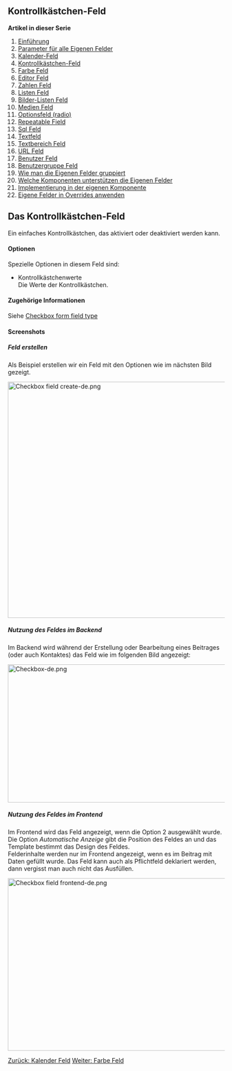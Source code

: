 <!-- Filename: J3.x:Adding_custom_fields/Checkboxes_Field / Display title: Kontrollkästchen-Feld -->

<span id="section-portal-heading"></span>

## Kontrollkästchen-Feld

**Artikel in dieser Serie**

1.  [Einführung](https://docs.joomla.org/J3.x:Adding_custom_fields "Special:MyLanguage/J3.x:Adding custom fields")
2.  [Parameter für alle Eigenen
    Felder](https://docs.joomla.org/J3.x:Adding_custom_fields/Parameters_for_all_Custom_Fields "Special:MyLanguage/J3.x:Adding custom fields/Parameters for all Custom Fields")
3.  [Kalender-Feld](https://docs.joomla.org/J3.x:Adding_custom_fields/Calendar_Field "Special:MyLanguage/J3.x:Adding custom fields/Calendar Field")
4.  [Kontrollkästchen-Feld](https://docs.joomla.org/J3.x:Adding_custom_fields/Checkboxes_Field "Special:MyLanguage/J3.x:Adding custom fields/Checkboxes Field")
5.  [Farbe
    Feld](https://docs.joomla.org/J3.x:Adding_custom_fields/Color_Field "Special:MyLanguage/J3.x:Adding custom fields/Color Field")
6.  [Editor
    Feld](https://docs.joomla.org/J3.x:Adding_custom_fields/Editor_Field "Special:MyLanguage/J3.x:Adding custom fields/Editor Field")
7.  [Zahlen
    Feld](https://docs.joomla.org/J3.x:Adding_custom_fields/Integer_Field "Special:MyLanguage/J3.x:Adding custom fields/Integer Field")
8.  [Listen
    Feld](https://docs.joomla.org/J3.x:Adding_custom_fields/List_Field "Special:MyLanguage/J3.x:Adding custom fields/List Field")
9.  [Bilder-Listen
    Feld](https://docs.joomla.org/J3.x:Adding_custom_fields/ListOfImages_Field "Special:MyLanguage/J3.x:Adding custom fields/ListOfImages Field")
10. [Medien
    Feld](https://docs.joomla.org/J3.x:Adding_custom_fields/Media_Field "Special:MyLanguage/J3.x:Adding custom fields/Media Field")
11. [Optionsfeld
    (radio)](https://docs.joomla.org/J3.x:Adding_custom_fields/Radio_Field "Special:MyLanguage/J3.x:Adding custom fields/Radio Field")
12. [Repeatable
    Field](https://docs.joomla.org/J3.x:Adding_custom_fields/Repeatable_Field "Special:MyLanguage/J3.x:Adding custom fields/Repeatable Field")
13. [Sql
    Feld](https://docs.joomla.org/J3.x:Adding_custom_fieldshttps://docs.joomla.org/J3.x:Adding%20custom%20fields/Sql%20Field)
14. [Textfeld](https://docs.joomla.org/J3.x:Adding_custom_fields/Text_Field "Special:MyLanguage/J3.x:Adding custom fields/Text Field")
15. [Textbereich
    Feld](https://docs.joomla.org/J3.x:Adding_custom_fields/Textarea_Field "Special:MyLanguage/J3.x:Adding custom fields/Textarea Field")
16. [URL
    Feld](https://docs.joomla.org/J3.x:Adding_custom_fields/Url_Field "Special:MyLanguage/J3.x:Adding custom fields/Url Field")
17. [Benutzer
    Feld](https://docs.joomla.org/J3.x:Adding_custom_fields/User_Field "Special:MyLanguage/J3.x:Adding custom fields/User Field")
18. [Benutzergruppe
    Feld](https://docs.joomla.org/J3.x:Adding_custom_fields/Usergroup_Field "Special:MyLanguage/J3.x:Adding custom fields/Usergroup Field")
19. [Wie man die Eigenen Felder
    gruppiert](https://docs.joomla.org/J3.x:Adding_custom_fields/How%CC%9E_can_you_group_custom_fields "Special:MyLanguage/J3.x:Adding custom fields/How̞ can you group custom fields")
20. [Welche Komponenten unterstützen die Eigenen
    Felder](https://docs.joomla.org/J3.x:Adding_custom_fields/What_components_are_supporting_custom_fields "Special:MyLanguage/J3.x:Adding custom fields/What components are supporting custom fields")
21. [Implementierung in der eigenen
    Komponente](https://docs.joomla.org/J3.x:Adding_custom_fields/Implement_into_your_component "Special:MyLanguage/J3.x:Adding custom fields/Implement into your component")
22. [Eigene Felder in Overrides
    anwenden](https://docs.joomla.org/J3.x:Adding_custom_fields/Overrides "Special:MyLanguage/J3.x:Adding custom fields/Overrides")

## Das Kontrollkästchen-Feld

Ein einfaches Kontrollkästchen, das aktiviert oder deaktiviert werden
kann.

#### Optionen

Spezielle Optionen in diesem Feld sind:

- Kontrollkästchenwerte  
  Die Werte der Kontrollkästchen.

#### Zugehörige Informationen

Siehe [Checkbox form field
type](https://docs.joomla.org/Checkbox_form_field_type "Special:MyLanguage/Checkbox form field type")

#### Screenshots

##### Feld erstellen

Als Beispiel erstellen wir ein Feld mit den Optionen wie im nächsten
Bild gezeigt.

<img
src="https://docs.joomla.org/images/thumb/1/12/Checkbox_field_create-de.png/800px-Checkbox_field_create-de.png.jpeg"
decoding="async"
srcset="https://docs.joomla.org/images/thumb/1/12/Checkbox_field_create-de.png/1200px-Checkbox_field_create-de.png.jpeg 1.5x, https://docs.joomla.org/images/1/12/Checkbox_field_create-de.png 2x"
data-file-width="1212" data-file-height="832" width="800" height="549"
alt="Checkbox field create-de.png" />

##### Nutzung des Feldes im Backend

Im Backend wird während der Erstellung oder Bearbeitung eines Beitrages
(oder auch Kontaktes) das Feld wie im folgenden Bild angezeigt:

<img
src="https://docs.joomla.org/images/thumb/e/ec/Checkbox-de.png/800px-Checkbox-de.png.jpeg"
decoding="async"
srcset="https://docs.joomla.org/images/e/ec/Checkbox-de.png 1.5x"
data-file-width="926" data-file-height="371" width="800" height="321"
alt="Checkbox-de.png" />

##### Nutzung des Feldes im Frontend

Im Frontend wird das Feld angezeigt, wenn die Option 2 ausgewählt wurde.
Die Option *Automatische Anzeige* gibt die Position des Feldes an und
das Template bestimmt das Design des Feldes.  
Felderinhalte werden nur im Frontend angezeigt, wenn es im Beitrag mit
Daten gefüllt wurde. Das Feld kann auch als Pflichtfeld deklariert
werden, dann vergisst man auch nicht das Ausfüllen.

<img
src="https://docs.joomla.org/images/c/c9/Checkbox_field_frontend-de.png"
decoding="async" data-file-width="726" data-file-height="364"
width="800" height="401" alt="Checkbox field frontend-de.png" />

<a
href="https://docs.joomla.org/J3.x:Adding_custom_fields/Calendar_Field"
id="content-button" class="button expand success">Zurück: Kalender
Feld</a>
<a href="https://docs.joomla.org/J3.x:Adding_custom_fields/Color_Field"
id="content-button" class="button expand">Weiter: Farbe Feld</a>
